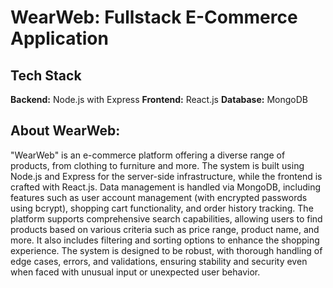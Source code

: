# WearWeb: Fullstack E-Commerce Application
## Tech Stack
**Backend:** Node.js with Express
**Frontend:** React.js
**Database:** MongoDB

## About WearWeb:
"WearWeb" is an e-commerce platform offering a diverse range of products, from clothing to furniture and more.
The system is built using Node.js and Express for the server-side infrastructure, while the frontend is crafted with React.js.
Data management is handled via MongoDB, including features such as user account management (with encrypted passwords using bcrypt), shopping cart functionality, and order history tracking.
The platform supports comprehensive search capabilities, allowing users to find products based on various criteria such as price range, product name, and more. It also includes filtering and sorting options to enhance the shopping experience. The system is designed to be robust, with thorough handling of edge cases, errors, and validations, ensuring stability and security even when faced with unusual input or unexpected user behavior.

